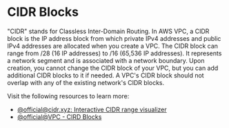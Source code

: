 # CIDR Blocks

"CIDR" stands for Classless Inter-Domain Routing. In AWS VPC, a CIDR block is the IP address block from which private IPv4 addresses and public IPv4 addresses are allocated when you create a VPC. The CIDR block can range from /28 (16 IP addresses) to /16 (65,536 IP addresses). It represents a network segment and is associated with a network boundary. Upon creation, you cannot change the CIDR block of your VPC, but you can add additional CIDR blocks to it if needed. A VPC's CIDR block should not overlap with any of the existing network's CIDR blocks.

Visit the following resources to learn more:

- [@official@cidr.xyz: Interactive CIDR range visualizer](https://cidr.xyz/)
- [@official@VPC - CIRD Blocks](https://docs.aws.amazon.com/pt_br/vpc/latest/userguide/vpc-cidr-blocks.html)
